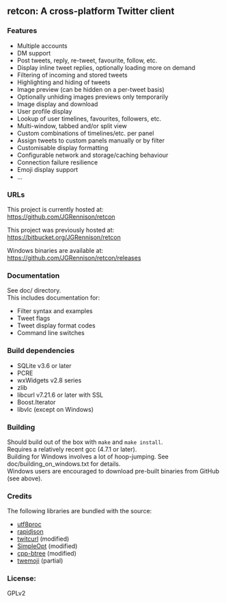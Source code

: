 ## retcon: A cross-platform Twitter client

### Features
* Multiple accounts  
* DM support  
* Post tweets, reply, re-tweet, favourite, follow, etc.  
* Display inline tweet replies, optionally loading more on demand  
* Filtering of incoming and stored tweets  
* Highlighting and hiding of tweets  
* Image preview (can be hidden on a per-tweet basis)  
* Optionally unhiding images previews only temporarily  
* Image display and download  
* User profile display  
* Lookup of user timelines, favourites, followers, etc.  
* Multi-window, tabbed and/or split view  
* Custom combinations of timelines/etc. per panel  
* Assign tweets to custom panels manually or by filter  
* Customisable display formatting  
* Configurable network and storage/caching behaviour  
* Connection failure resilience  
* Emoji display support  
* ...  

### URLs
This project is currently hosted at:  
https://github.com/JGRennison/retcon

This project was previously hosted at:  
https://bitbucket.org/JGRennison/retcon

Windows binaries are available at:  
https://github.com/JGRennison/retcon/releases

### Documentation
See doc/ directory.  
This includes documentation for:  

* Filter syntax and examples  
* Tweet flags  
* Tweet display format codes  
* Command line switches  

### Build dependencies
* SQLite v3.6 or later  
* PCRE  
* wxWidgets v2.8 series  
* zlib  
* libcurl v7.21.6 or later with SSL  
* Boost.Iterator  
* libvlc (except on Windows)  

### Building
Should build out of the box with `make` and `make install`.  
Requires a relatively recent gcc (4.7.1 or later).  
Building for Windows involves a lot of hoop-jumping. See doc/building_on_windows.txt for details.  
Windows users are encouraged to download pre-built binaries from GitHub (see above).  

### Credits
The following libraries are bundled with the source:

* [utf8proc](http://www.public-software-group.org/utf8proc)  
* [rapidjson](https://code.google.com/p/rapidjson/)  
* [twitcurl](http://code.google.com/p/twitcurl/) (modified)  
* [SimpleOpt](http://code.google.com/p/simpleopt/) (modified)  
* [cpp-btree](https://code.google.com/p/cpp-btree/) (modified)  
* [twemoji](https://github.com/twitter/twemoji/) (partial)  

### License:
GPLv2
